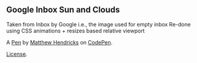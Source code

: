 Google Inbox Sun and Clouds
---------------------------
Taken from Inbox by Google  i.e., the image used for empty inbox
Re-done using CSS animations + resizes based relative viewport

A [Pen](http://codepen.io/watthem/pen/xREydy) by [Matthew Hendricks](http://codepen.io/watthem) on [CodePen](http://codepen.io/).

[License](http://codepen.io/watthem/pen/xREydy/license).